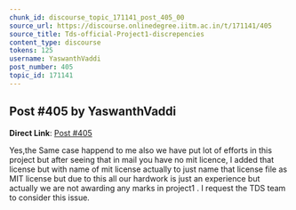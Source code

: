 ```yaml
---
chunk_id: discourse_topic_171141_post_405_00
source_url: https://discourse.onlinedegree.iitm.ac.in/t/171141/405
source_title: Tds-official-Project1-discrepencies
content_type: discourse
tokens: 125
username: YaswanthVaddi
post_number: 405
topic_id: 171141
---
```


## Post #405 by YaswanthVaddi

**Direct Link**: [Post #405](https://discourse.onlinedegree.iitm.ac.in/t/171141/405)

Yes,the Same case happend to me also we have put lot of efforts in this project but after seeing that in mail you have no mit licence, I added that license but with name of mit license actually to just name that license file as MIT license but due to this all our hardwork is just an experience but actually we are not awarding any marks in project1 . I request the TDS team to consider this issue.
